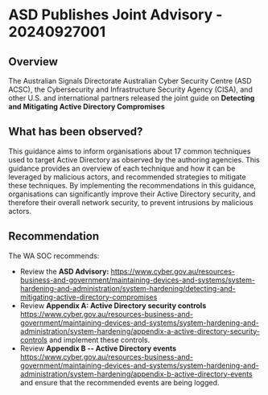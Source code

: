 # ASD Publishes Joint Advisory - 20240927001

## Overview

The Australian Signals Directorate Australian Cyber Security Centre (ASD ACSC), the Cybersecurity and Infrastructure Security Agency (CISA), and other U.S. and international partners released the joint guide on **Detecting and Mitigating Active Directory Compromises**

## What has been observed?

This guidance aims to inform organisations about 17 common techniques used to target Active Directory as observed by the authoring agencies. This guidance provides an overview of each technique and how it can be leveraged by malicious actors, and recommended strategies to mitigate these techniques. By implementing the recommendations in this guidance, organisations can significantly improve their Active Directory security, and therefore their overall network security, to prevent intrusions by malicious actors.

## Recommendation

The WA SOC recommends:
- Review the **ASD Advisory:** <https://www.cyber.gov.au/resources-business-and-government/maintaining-devices-and-systems/system-hardening-and-administration/system-hardening/detecting-and-mitigating-active-directory-compromises>
- Review **Appendix A: Active Directory security controls** <https://www.cyber.gov.au/resources-business-and-government/maintaining-devices-and-systems/system-hardening-and-administration/system-hardening/appendix-a-active-directory-security-controls> and implement these controls.
- Review **Appendix B -- Active Directory events** <https://www.cyber.gov.au/resources-business-and-government/maintaining-devices-and-systems/system-hardening-and-administration/system-hardening/appendix-b-active-directory-events> and ensure that the recommended events are being logged.